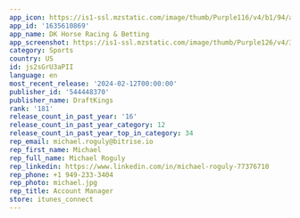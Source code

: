 ```yaml
---
app_icon: https://is1-ssl.mzstatic.com/image/thumb/Purple116/v4/b1/94/a8/b194a8f1-2ad0-32e9-480e-aa9bc67e5fa2/AppIcon-0-1x_U007emarketing-0-6-0-85-220.png/1024x1024bb.png
app_id: '1635610869'
app_name: DK Horse Racing & Betting
app_screenshot: https://is1-ssl.mzstatic.com/image/thumb/Purple126/v4/3c/b0/93/3cb093c1-5497-a8e9-af9b-9ad60388d9fc/f0906773-64f1-4762-8313-41c892586f1c_DKH_None_AppStoreScreens_SEO_Static_1242x2688_6.5_Frame1_.jpg/1242x2688bb.png
category: Sports
country: US
id: js2sGrU3aPII
language: en
most_recent_release: '2024-02-12T00:00:00'
publisher_id: '544448370'
publisher_name: DraftKings
rank: '181'
release_count_in_past_year: '16'
release_count_in_past_year_category: 12
release_count_in_past_year_top_in_category: 34
rep_email: michael.roguly@bitrise.io
rep_first_name: Michael
rep_full_name: Michael Roguly
rep_linkedin: https://www.linkedin.com/in/michael-roguly-77376710
rep_phone: +1 949-233-3404
rep_photo: michael.jpg
rep_title: Account Manager
store: itunes_connect
---
```

